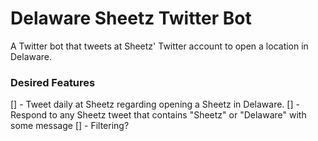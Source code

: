 # Delaware Sheetz Twitter Bot
A Twitter bot that tweets at Sheetz' Twitter account to open a location in Delaware.

### Desired Features
[] - Tweet daily at Sheetz regarding opening a Sheetz in Delaware.
[] - Respond to any Sheetz tweet that contains "Sheetz" or "Delaware" with some message
[] - Filtering?
